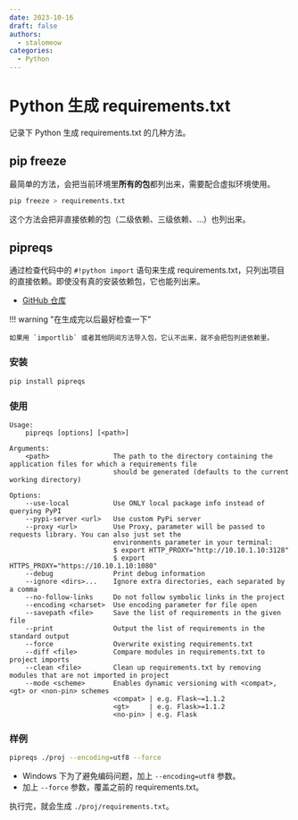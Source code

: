 ```yaml
---
date: 2023-10-16
draft: false
authors:
  - stalomeow
categories:
  - Python
---
```


# Python 生成 requirements.txt

记录下 Python 生成 requirements.txt 的几种方法。



## pip freeze

最简单的方法，会把当前环境里**所有的包**都列出来，需要配合虚拟环境使用。

``` bash
pip freeze > requirements.txt
```

这个方法会把非直接依赖的包（二级依赖、三级依赖、...）也列出来。

## pipreqs

通过检查代码中的 `#!python import` 语句来生成 requirements.txt，只列出项目的直接依赖。即使没有真的安装依赖包，它也能列出来。

- [GitHub 仓库](https://github.com/bndr/pipreqs)

!!! warning "在生成完以后最好检查一下"

    如果用 `importlib` 或者其他阴间方法导入包，它认不出来，就不会把包列进依赖里。

### 安装

``` bash
pip install pipreqs
```

### 使用

```
Usage:
    pipreqs [options] [<path>]

Arguments:
    <path>                The path to the directory containing the application files for which a requirements file
                          should be generated (defaults to the current working directory)

Options:
    --use-local           Use ONLY local package info instead of querying PyPI
    --pypi-server <url>   Use custom PyPi server
    --proxy <url>         Use Proxy, parameter will be passed to requests library. You can also just set the
                          environments parameter in your terminal:
                          $ export HTTP_PROXY="http://10.10.1.10:3128"
                          $ export HTTPS_PROXY="https://10.10.1.10:1080"
    --debug               Print debug information
    --ignore <dirs>...    Ignore extra directories, each separated by a comma
    --no-follow-links     Do not follow symbolic links in the project
    --encoding <charset>  Use encoding parameter for file open
    --savepath <file>     Save the list of requirements in the given file
    --print               Output the list of requirements in the standard output
    --force               Overwrite existing requirements.txt
    --diff <file>         Compare modules in requirements.txt to project imports
    --clean <file>        Clean up requirements.txt by removing modules that are not imported in project
    --mode <scheme>       Enables dynamic versioning with <compat>, <gt> or <non-pin> schemes
                          <compat> | e.g. Flask~=1.1.2
                          <gt>     | e.g. Flask>=1.1.2
                          <no-pin> | e.g. Flask
```

### 样例

``` bash
pipreqs ./proj --encoding=utf8 --force
```

- Windows 下为了避免编码问题，加上 `--encoding=utf8` 参数。
- 加上 `--force` 参数，覆盖之前的 requirements.txt。

执行完，就会生成 `./proj/requirements.txt`。
